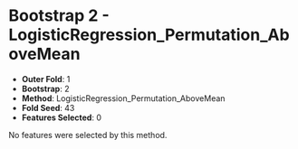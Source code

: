 # Bootstrap 2 - LogisticRegression_Permutation_AboveMean

- **Outer Fold**: 1
- **Bootstrap**: 2
- **Method**: LogisticRegression_Permutation_AboveMean
- **Fold Seed**: 43
- **Features Selected**: 0

No features were selected by this method.
